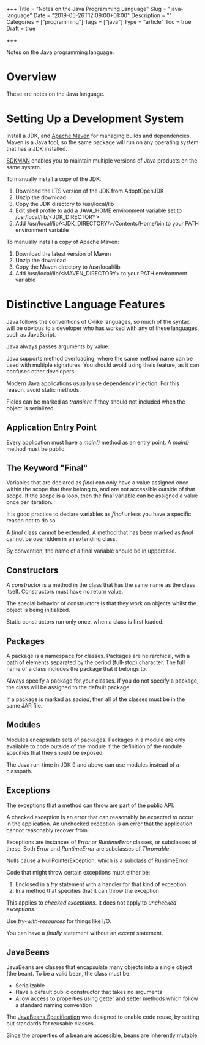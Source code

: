 +++
Title = "Notes on the Java Programming Language"
Slug = "java-language"
Date = "2019-05-26T12:09:00+01:00"
Description = ""
Categories = ["programming"]
Tags = ["java"]
Type = "article"
Toc = true
Draft = true

+++

Notes on the Java programming language.

<!--more-->

# Overview

These are notes on the Java language.

# Setting Up a Development System

Install a JDK, and [Apache Maven](https://maven.apache.org/) for managing builds and dependencies. Maven is a Java tool, so the same package will run on any operating system that has a JDK installed.

[SDKMAN](https://sdkman.io/) enables you to maintain multiple versions of Java products on the same system.

To manually install a copy of the JDK:

1. Download the LTS version of the JDK from AdoptOpenJDK
2. Unzip the download
3. Copy the JDK directory to /usr/local/lib
4. Edit shell profile to add a JAVA_HOME environment variable set to /usr/local/lib/<JDK_DIRECTORY>
5. Add /usr/local/lib/<JDK_DIRECTORY/>/Contents/Home/bin to your PATH environment variable

To manually install a copy of Apache Maven:

1. Download the latest version of Maven
2. Unzip the download
3. Copy the Maven directory to /usr/local/lib
4. Add /usr/local/lib/<MAVEN_DIRECTORY> to your PATH environment variable

# Distinctive Language Features

Java follows the conventions of C-like languages, so much of the syntax will be obvious to a developer who has worked with any of these languages, such as JavaScript.

Java always passes arguments by value.

Java supports method overloading, where the same method name can be used with multiple signatures. You should avoid using theis feature, as it can confuses other developers.

Modern Java applications usually use dependency injection. For this reason, avoid static methods.

Fields can be marked as _transient_ if they should not included when the object is serialized.

## Application Entry Point

Every application must have a _main()_ method as an entry point. A _main()_ method must be public.

## The Keyword "Final"

Variables that are declared as _final_ can only have a value assigned once within the scope that they belong to, and are not accessible outside of that scope. If the scope is a loop, then the final variable can be assigned a value once per iteration.

It is good practice to declare variables as _final_ unless you have a specific reason not to do so.

A _final_ class cannot be extended. A method that has been marked as _final_ cannot be overridden in an extending class.

By convention, the name of a final variable should be in uppercase.

## Constructors

A _constructor_ is a method in the class that has the same name as the class itself. Constructors must have no return value.

The special behavior of constructors is that they work on objects whilst the object is being initialized.

Static constructors run only once, when a class is first loaded.

## Packages

A package is a namespace for classes. Packages are heirarchical, with a path of elements separated by the period (full-stop) character. The full name of a class includes the package that it belongs to.

Always specify a package for your classes. If you do not specify a package, the class will be assigned to the default package.

If a package is marked as _sealed_, then all of the classes must be in the same JAR file.

## Modules

Modules encapsulate sets of packages. Packages in a module are only available to code outside of the module if the definition of the module specifies that they should be exposed.

The Java run-time in JDK 9 and above can use modules instead of a classpath.

## Exceptions

The exceptions that a method can throw are part of the public API.

A checked exception is an error that can reasonably be expected to occur in the application. An unchecked exception is an error that the application cannot reasonably recover from.

Exceptions are instances of _Error_ or _RuntimeError_ classes, or subclasses of these. Both _Error_ and _RuntimeError_ are subclasses of _Throwable_.

Nulls cause a NullPointerException, which is a subclass of RuntimeError.

Code that might throw certain exceptions must either be:

1. Enclosed in a _try_ statement with a handler for that kind of exception
2. In a method that specifies that it can throw the exception

This applies to _checked exceptions_. It does not apply to _unchecked exceptions_.

Use _try-with-resources_ for things like I/O.

You can have a _finally_ statement without an _except_ statement.

## JavaBeans

JavaBeans are classes that encapsulate many objects into a single object (the bean). To be a valid bean, the class must be:

- Serializable
- Have a default public constructor that takes no arguments
- Allow access to properties using getter and setter methods which follow a standard naming convention

The [JavaBeans Specification](https://www.oracle.com/technetwork/java/javase/documentation/spec-136004.html) was designed to enable code reuse, by setting out standards for reusable classes.

Since the properties of a bean are accessible, beans are inherently mutable.
